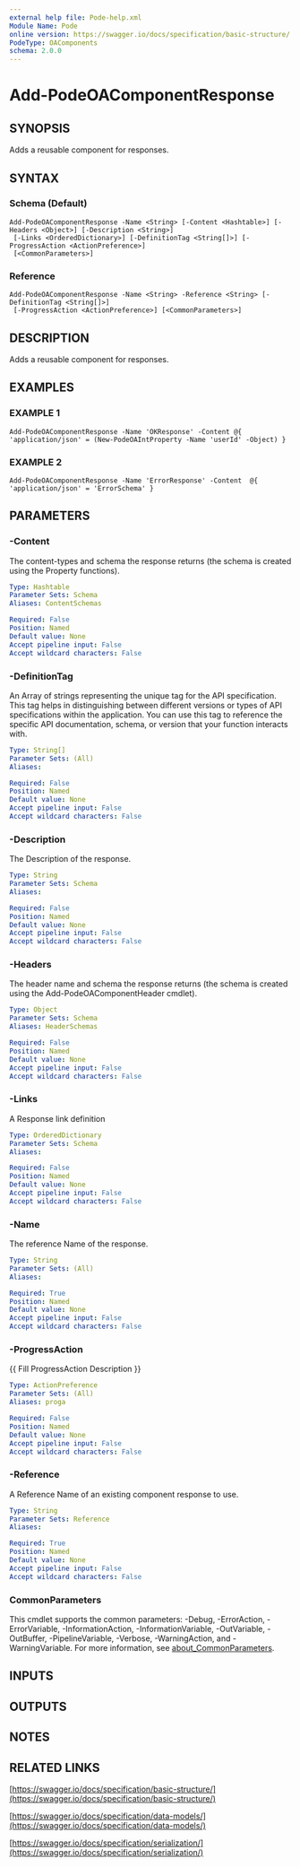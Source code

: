 ```yaml
---
external help file: Pode-help.xml
Module Name: Pode
online version: https://swagger.io/docs/specification/basic-structure/
PodeType: OAComponents
schema: 2.0.0
---
```


# Add-PodeOAComponentResponse

## SYNOPSIS
Adds a reusable component for responses.

## SYNTAX

### Schema (Default)
```
Add-PodeOAComponentResponse -Name <String> [-Content <Hashtable>] [-Headers <Object>] [-Description <String>]
 [-Links <OrderedDictionary>] [-DefinitionTag <String[]>] [-ProgressAction <ActionPreference>]
 [<CommonParameters>]
```

### Reference
```
Add-PodeOAComponentResponse -Name <String> -Reference <String> [-DefinitionTag <String[]>]
 [-ProgressAction <ActionPreference>] [<CommonParameters>]
```

## DESCRIPTION
Adds a reusable component for responses.

## EXAMPLES

### EXAMPLE 1
```
Add-PodeOAComponentResponse -Name 'OKResponse' -Content @{ 'application/json' = (New-PodeOAIntProperty -Name 'userId' -Object) }
```

### EXAMPLE 2
```
Add-PodeOAComponentResponse -Name 'ErrorResponse' -Content  @{ 'application/json' = 'ErrorSchema' }
```

## PARAMETERS

### -Content
The content-types and schema the response returns (the schema is created using the Property functions).

```yaml
Type: Hashtable
Parameter Sets: Schema
Aliases: ContentSchemas

Required: False
Position: Named
Default value: None
Accept pipeline input: False
Accept wildcard characters: False
```

### -DefinitionTag
An Array of strings representing the unique tag for the API specification.
This tag helps in distinguishing between different versions or types of API specifications within the application.
You can use this tag to reference the specific API documentation, schema, or version that your function interacts with.

```yaml
Type: String[]
Parameter Sets: (All)
Aliases:

Required: False
Position: Named
Default value: None
Accept pipeline input: False
Accept wildcard characters: False
```

### -Description
The Description of the response.

```yaml
Type: String
Parameter Sets: Schema
Aliases:

Required: False
Position: Named
Default value: None
Accept pipeline input: False
Accept wildcard characters: False
```

### -Headers
The header name and schema the response returns (the schema is created using the Add-PodeOAComponentHeader cmdlet).

```yaml
Type: Object
Parameter Sets: Schema
Aliases: HeaderSchemas

Required: False
Position: Named
Default value: None
Accept pipeline input: False
Accept wildcard characters: False
```

### -Links
A Response link definition

```yaml
Type: OrderedDictionary
Parameter Sets: Schema
Aliases:

Required: False
Position: Named
Default value: None
Accept pipeline input: False
Accept wildcard characters: False
```

### -Name
The reference Name of the response.

```yaml
Type: String
Parameter Sets: (All)
Aliases:

Required: True
Position: Named
Default value: None
Accept pipeline input: False
Accept wildcard characters: False
```

### -ProgressAction
{{ Fill ProgressAction Description }}

```yaml
Type: ActionPreference
Parameter Sets: (All)
Aliases: proga

Required: False
Position: Named
Default value: None
Accept pipeline input: False
Accept wildcard characters: False
```

### -Reference
A Reference Name of an existing component response to use.

```yaml
Type: String
Parameter Sets: Reference
Aliases:

Required: True
Position: Named
Default value: None
Accept pipeline input: False
Accept wildcard characters: False
```

### CommonParameters
This cmdlet supports the common parameters: -Debug, -ErrorAction, -ErrorVariable, -InformationAction, -InformationVariable, -OutVariable, -OutBuffer, -PipelineVariable, -Verbose, -WarningAction, and -WarningVariable. For more information, see [about_CommonParameters](http://go.microsoft.com/fwlink/?LinkID=113216).

## INPUTS

## OUTPUTS

## NOTES

## RELATED LINKS

[https://swagger.io/docs/specification/basic-structure/](https://swagger.io/docs/specification/basic-structure/)

[https://swagger.io/docs/specification/data-models/](https://swagger.io/docs/specification/data-models/)

[https://swagger.io/docs/specification/serialization/](https://swagger.io/docs/specification/serialization/)

